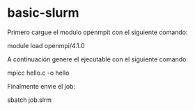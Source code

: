 # basic-slurm

Primero cargue el modulo openmpit con el siguiente comando:

module load openmpi/4.1.0

A continuación genere el ejecutable con el siguiente comando:

mpicc hello.c -o hello

Finalmente envie el job:

sbatch job.slrm


